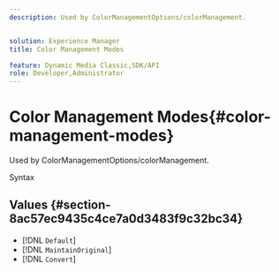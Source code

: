 ```yaml
---
description: Used by ColorManagementOptions/colorManagement.


solution: Experience Manager
title: Color Management Modes

feature: Dynamic Media Classic,SDK/API
role: Developer,Administrator
---
```


# Color Management Modes{#color-management-modes}

Used by ColorManagementOptions/colorManagement.

 Syntax 

## Values {#section-8ac57ec9435c4ce7a0d3483f9c32bc34}

* [!DNL `Default`] 
* [!DNL `MaintainOriginal`] 
* [!DNL `Convert`]

